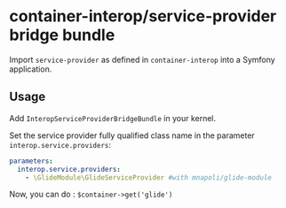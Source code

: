 # container-interop/service-provider bridge bundle

Import `service-provider` as defined in `container-interop` into a Symfony application.

## Usage

Add `InteropServiceProviderBridgeBundle` in your kernel.

Set the service provider fully qualified class name in the parameter `interop.service.providers`:

```yml
parameters:
  interop.service.providers:
    - \GlideModule\GlideServiceProvider #with mnapoli/glide-module
```

Now, you can do : `$container->get('glide')`
